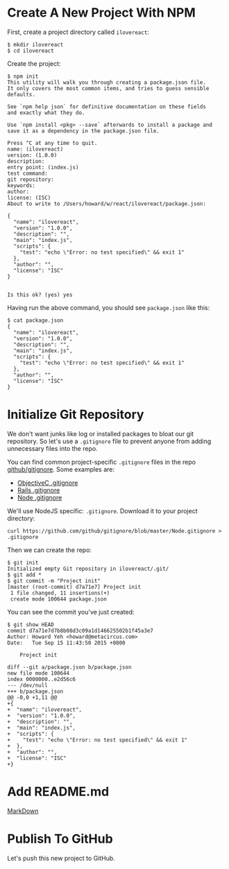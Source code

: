 # Create A New Project With NPM

First, create a project directory called `ilovereact`:

```
$ mkdir ilovereact
$ cd ilovereact
```

Create the project:

```
$ npm init
This utility will walk you through creating a package.json file.
It only covers the most common items, and tries to guess sensible defaults.

See `npm help json` for definitive documentation on these fields
and exactly what they do.

Use `npm install <pkg> --save` afterwards to install a package and
save it as a dependency in the package.json file.

Press ^C at any time to quit.
name: (ilovereact)
version: (1.0.0)
description:
entry point: (index.js)
test command:
git repository:
keywords:
author:
license: (ISC)
About to write to /Users/howard/w/react/ilovereact/package.json:

{
  "name": "ilovereact",
  "version": "1.0.0",
  "description": "",
  "main": "index.js",
  "scripts": {
    "test": "echo \"Error: no test specified\" && exit 1"
  },
  "author": "",
  "license": "ISC"
}


Is this ok? (yes) yes
```

Having run the above command, you should see `package.json` like this:

```
$ cat package.json
{
  "name": "ilovereact",
  "version": "1.0.0",
  "description": "",
  "main": "index.js",
  "scripts": {
    "test": "echo \"Error: no test specified\" && exit 1"
  },
  "author": "",
  "license": "ISC"
}
```

# Initialize Git Repository

We don't want junks like log or installed packages to bloat our git repository. So let's use a `.gitignore` file to prevent anyone from adding unnecessary files into the repo.

You can find common project-specific `.gitignore` files in the repo [github/gitignore](https://github.com/github/gitignore). Some examples are:

+ [ObjectiveC .gitignore](https://github.com/github/gitignore/blob/master/Objective-C.gitignore)
+ [Rails .gitignore](https://github.com/github/gitignore/blob/master/Rails.gitignore)
+ [Node .gitignore](https://github.com/github/gitignore/blob/master/Node.gitignore)

We'll use NodeJS specific: `.gitignore`. Download it to your project directory:

```
curl https://github.com/github/gitignore/blob/master/Node.gitignore > .gitignore
```

Then we can create the repo:

```
$ git init
Initialized empty Git repository in ilovereact/.git/
$ git add *
$ git commit -m "Project init"
[master (root-commit) d7a71e7] Project init
 1 file changed, 11 insertions(+)
 create mode 100644 package.json
```

You can see the commit you've just created:

```
$ git show HEAD
commit d7a71e7d7b8b08d3c09a1d146625502b1f45a3e7
Author: Howard Yeh <howard@metacircus.com>
Date:   Tue Sep 15 11:43:50 2015 +0800

    Project init

diff --git a/package.json b/package.json
new file mode 100644
index 0000000..e2d56c6
--- /dev/null
+++ b/package.json
@@ -0,0 +1,11 @@
+{
+  "name": "ilovereact",
+  "version": "1.0.0",
+  "description": "",
+  "main": "index.js",
+  "scripts": {
+    "test": "echo \"Error: no test specified\" && exit 1"
+  },
+  "author": "",
+  "license": "ISC"
+}
```

# Add README.md

[MarkDown](https://github.com/adam-p/markdown-here/wiki/Markdown-Cheatsheet)

# Publish To GitHub

Let's push this new project to GitHub.



